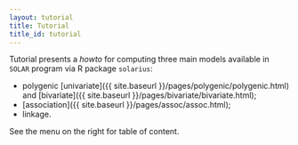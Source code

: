 ```yaml
---
layout: tutorial
title: Tutorial
title_id: tutorial
---
```


Tutorial presents a *howto* for computing three main models available in `SOLAR` program via R package `solarius`:

* polygenic [univariate]({{ site.baseurl }}/pages/polygenic/polygenic.html) and [bivariate]({{ site.baseurl }}/pages/bivariate/bivariate.html);
* [association]({{ site.baseurl }}/pages/assoc/assoc.html); 
* linkage.

See the menu on the right for table of content.


